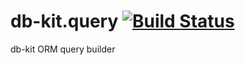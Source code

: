 db-kit.query [![Build Status](https://travis-ci.org/noosxe/db-kit.query.png)](https://travis-ci.org/noosxe/db-kit.query)
============

db-kit ORM query builder
